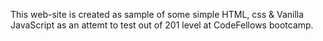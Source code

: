 This web-site is created as sample of some simple HTML, css & Vanilla JavaScript as an attemt to test out of 201 level at CodeFellows bootcamp.

